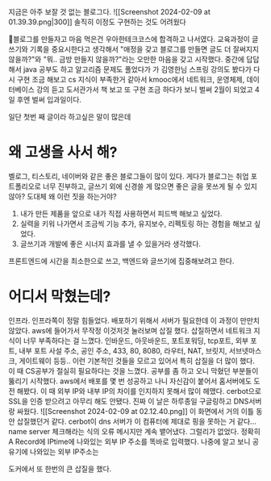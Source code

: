 지금은 아주 보잘 것 없는 블로그다.
![[Screenshot 2024-02-09 at 01.39.39.png|300]]
솔직히  이정도 구현하는 것도 어려웠다

블로그를 만들자고 마음 먹은건 우아한테크코스에 합격하고 나서였다.
교육과정이 글쓰기와 기록을 중요시한다고 생각해서 "애정을 갖고 블로그를 만들면 글도 더 잘써지지 않을까?"와 "뭐.. 금방 만들지 않을까?"라는 오만한 마음을 갖고 시작했다.
중간에 답답해서 java 공부도 하고 알고리즘 문제도 풀었다가 가 김영한님 스프링 강의도 봤다가 다시 구현 조금 해보고 cs 지식이 부족한거 같아서 kmooc에서 네트워크, 운영체제, 데이터베이스 강의 듣고 도서관가서 책 보고 또 구현 조금 하다가 보니 벌써 2월이 되었고 4일 후엔 벌써 입과일이다.

일단 첫번 째 글이라 하고싶은 말이 많은데 


# 왜 고생을 사서 해?

벨로그, 티스토리, 네이버와 같은 좋은 블로그들이 많이 있다. 게다가 블로그는 취업 포트폴리오로 너무 진부하고, 글쓰기 외에 신경쓸 게 많으면 좋은 글을 못쓰게 될 수 있지 않아? 도대체 왜 이런 짓을 하는거야?

1. 내가 만든 제품을 앞으로 내가 직접 사용하면서 피드백 해보고 싶었다.
2. 실력을 키워 나가면서 조금씩 기능 추가, 유지보수, 리펙토링 하는 경험을 해보고 싶었다.
3. 글쓰기과 개발에 좋은 시너지 효과를 낼 수 있을거라 생각했다.

프론트엔드에 시간을 최소한으로 쓰고, 백엔드와 글쓰기에 집중해보려고 한다.

# 어디서 막혔는데?

인프라. 인프라쪽이 정말 힘들었다. 배포하기 위해서 서버가 필요한데 이 과정이 만만치 않았다. aws에 들어가서 무작정 이것저것 눌러보며 삽질 했다. 삽질하면서 네트워크 지식이 너무 부족하다는 걸 느꼈다. 인바운드, 아웃바운드, 포트포워딩, tcp포트, 외부 포트, 내부 포트 사설 주소, 공인 주소, 433, 80, 8080, 라우터, NAT, 브릿지, 서브넷마스크, 게이트웨이 등등.. 이런 기본적인 것들을 모르고 있어서 특히 삽질을 더 많이 했다. 이 때 CS공부가 절실히 필요하다는 것을 느꼈다.
공부를 좀 하고 오니 막혔던 부분들이 뚫리기 시작했다. aws에서 배포를 몇 번 성공하고 나니 자신감이 붙어서 홈서버에도 도전 해봤다. 이 때 외부 IP와 내부 IP의 차이를 인지하지 못해서 많이 헤맸다. cerbot으로 SSL을 인증 받으려고 아무리 해도 안됐다. 진짜 이 날은 하루종일 구글링하고 DNS서버랑 싸웠다.
![[Screenshot 2024-02-09 at 02.12.40.png]]
이 화면에서 거의 이틀 동안 삽질했던거 같다. cerbot이 dns 서버가 이 컴퓨터에 제대로 핑을 못하는 거 같다... name server 체크해라는 식의 오류 메시지만 계속 뱉어냈다. 
그럴리가 없었다. 정확히 A Record에 IPtime에 나와있는 외부 IP 주소를 똑바로 입력했다. 나중에 알고 보니 공유기에 나와있는 외부 IP주소는 

도커에서 또 한번의 큰 삽질을 했다.


